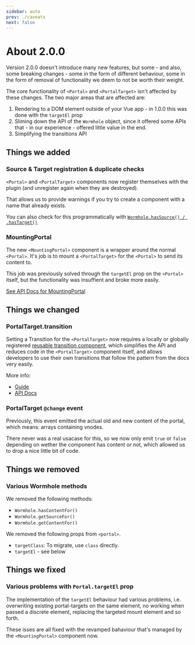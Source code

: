 ```yaml
---
sidebar: auto
prev: ./caveats
next: false
---
```


# About 2.0.0

Version 2.0.0 doesn't introduce many new features, but some - and also, some breaking changes - some in the form of different behaviour, some in the form of removal of functionality we deem to not be worth their weight.

The core functionality of `<Portal>` and `<PortalTarget>` isn't affected by these changes. The two major areas that are affected are:

1. Rendering to a DOM element outside of your Vue app - in 1.0.0 this was done with the `targetEl` prop
2. Sliming down the API of the `Wormhole` object, since it offered some APIs that - in our experience - offered little value in the end.
3. Simplifying the transitions API

## Things we added

### Source & Target registration & duplicate checks

`<Portal>` and `<PortalTarget>` components now register themselves with the plugin (and unregister again when they are destroyed).

That allows us to provide warnings if you try to create a component with a name that already exists.

You can also check for this programmatically with [`Wormhole.hasSource() / .hasTarget()`](../api/wormhole.md#)

### MountingPortal

The new `<MountingPortal>` component is a wrapper around the normal `<Portal>`. It's job is to mount a `<PortalTarget>` for the `<Portal>` to send its content to.

This job was previously solved through the `targetEl` prop on the `<Portal>` itself, but the functionality was insuffient and broke more easily.

[See API Docs for MountingPortal](../api/mounting-portal.md)

## Things we changed

### PortalTarget.transition

Setting a Transition for the `<PortalTarget>` now requires a locally or globally registered [reusable transition component](https://vuejs.org/v2/guide/transitions.html#Reusable-Transitions), which simplifies the API and reduces code in the `<PortalTarget>` component itself, and allows developers to use their own transitions that follow the pattern from the docs very easily.

More info:

- [Guide](../api/portal-target.md#transistion)
- [API Docs](./advanced.md#transitions)

### PortalTarget `@change` event

Previously, this event emitted the actual old and new content of the portal, which means: arrays containing vnodes.

There never was a real usacase for this, so we now only emit `true` or `false` depending on wether the component has content or not, which allowed us to drop a nice little bit of code.

## Things we removed

### Various Wormhole methods

We removed the following methods:

- `Wormhole.hasContentFor()`
- `Wormhole.getSourceFor()`
- `Wormhole.getContentFor()`

We removed the following props from `<portal>`.
- `targetClass`: To migrate, use `class` directly.
- `targetEl` - see below

## Things we fixed

### Various problems with `Portal.targetEl` prop

The implementation of the `targetEl` behaviour had various problems, i.e. overwriting existing portal-targets on the same element, no working when passed a discrete element, replacing the targeted mount element and so forth.

These isses are all fixed with the revamped bahaviour that's managed by the `<MountingPortal>` component now.
